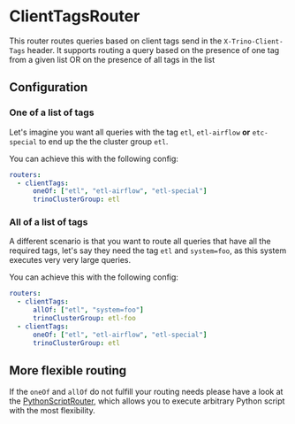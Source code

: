 # ClientTagsRouter

This router routes queries based on client tags send in the `X-Trino-Client-Tags` header.
It supports routing a query based on the presence of one tag from a given list OR on the presence of all tags in the list

## Configuration

### One of a list of tags

Let's imagine you want all queries with the tag `etl`, `etl-airflow` **or** `etc-special` to end up the the cluster group `etl`.

You can achieve this with the following config:

```yaml
routers:
  - clientTags:
      oneOf: ["etl", "etl-airflow", "etl-special"]
      trinoClusterGroup: etl
```

### All of a list of tags

A different scenario is that you want to route all queries that have all the required tags, let's say they need the tag `etl` and `system=foo`, as this system executes very very large queries.

You can achieve this with the following config:

```yaml
routers:
  - clientTags:
      allOf: ["etl", "system=foo"]
      trinoClusterGroup: etl-foo
  - clientTags:
      oneOf: ["etl", "etl-airflow", "etl-special"]
      trinoClusterGroup: etl
```

## More flexible routing

If the `oneOf` and `allOf` do not fulfill your routing needs please have a look at the [PythonScriptRouter](./PythonScriptRouter.md), which allows you to execute arbitrary Python script with the most flexibility.

